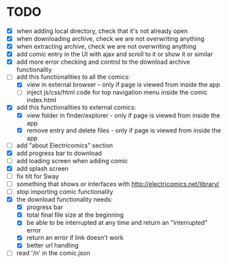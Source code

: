 # TODO

* [x] when adding local directory, check that it's not already open
* [x] when downloading archive, check we are not overwriting anything
* [x] when extracting archive, check we are not overwriting anything
* [x] add comic entry in the UI with ajax and scroll to it or show it or similar
* [x] add more error checking and control to the download archive functionality
* [ ] add this functionalities to all the comics:
  * [x] view in external browser - only if page is viewed from inside the app
  * [ ] inject js/css/html code for top navigation menu inside the comic index.html
* [x] add this functionalities to external comics:
  * [x] view folder in finder/explorer - only if page is viewed from inside the app
  * [x] remove entry and delete files - only if page is viewed from inside the app
* [ ] add "about Electricomics" section
* [x] add progress bar to download
* [ ] add loading screen when adding comic
* [x] add splash screen
* [ ] fix tilt for Sway
* [ ] something that shows or interfaces with http://electricomics.net/library/
* [ ] stop importing comic functionality
* [x] the download functionality needs:
  * [x] progress bar
  * [x] total final file size at the beginning
  * [x] be able to be interrupted at any time and return an "interrupted" error
  * [x] return an error if link doesn't work
  * [x] better url handling
* [ ] read '/n' in the comic.json